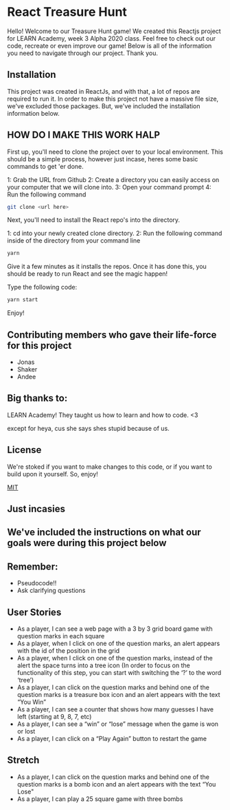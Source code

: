 # React Treasure Hunt

Hello! Welcome to our Treasure Hunt game! We created this Reactjs project for LEARN Academy, week 3 Alpha 2020 class. Feel free to check out our code, recreate or even improve our game! Below is all of the information you need to navigate through our project. Thank you.

## Installation

This project was created in ReactJs, and with that, a lot of repos are required to run it. In order to make this project not have a massive file size, we've excluded those packages.  But, we've included the installation information below.

## HOW DO I MAKE THIS WORK HALP

First up, you'll need to clone the project over to your local environment. This should be a simple process, however just incase, heres some basic commands to get 'er done.

1: Grab the URL from Github
2: Create a directory you can easily access on your computer that we will clone into.
3: Open your command prompt
4: Run the following command

```Bash
git clone <url here>
```

Next, you'll need to install the React repo's into the directory.

1: cd into your newly created clone directory.
2: Run the following command inside of the directory from your command line

```Bash
yarn
```

Give it a few minutes as it installs the repos. Once it has done this, you should be ready to run React and see the magic happen!

Type the following code:

```Bash
yarn start
```

Enjoy!

## Contributing members who gave their life-force for this project
- Jonas
- Shaker
- Andee


## Big thanks to:
LEARN Academy! They taught us how to learn and how to code. <3

except for heya, cus she says shes stupid because of us.

## License
We're stoked if you want to make changes to this code, or if you want to build upon it yourself. So, enjoy!

[MIT](https://choosealicense.com/licenses/mit/)

## Just incasies

We've included the instructions on what our goals were during this project below
---
## Remember:
- Pseudocode!!
- Ask clarifying questions

## User Stories
- As a player, I can see a web page with a 3 by 3 grid board game with question marks in each square
- As a player, when I click on one of the question marks, an alert appears with the id of the position in the grid
- As a player, when I click on one of the question marks, instead of the alert the space turns into a tree icon (In order to focus on the functionality of this step, you can start with switching the ‘?’ to the word ‘tree’)
- As a player, I can click on the question marks and behind one of the question marks is a treasure box icon and an alert appears with the text “You Win”
- As a player, I can see a counter that shows how many guesses I have left (starting at 9, 8, 7, etc)
- As a player, I can see a “win” or “lose” message when the game is won or lost
- As a player, I can click on a “Play Again” button to restart the game

## Stretch
- As a player, I can click on the question marks and behind one of the question marks is a bomb icon and an alert appears with the text “You Lose"
- As a player, I can play a 25 square game with three bombs
